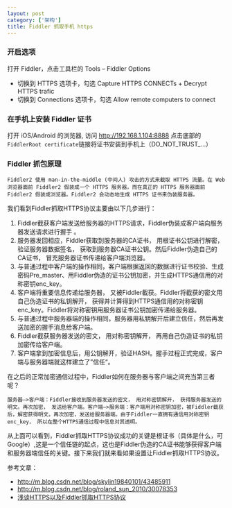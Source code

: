 ```yaml
---
layout: post
category: ['架构']
title: Fiddler 抓取手机 https
---
```


### 开启选项

打开 Fiddler，点击工具栏的 Tools – Fiddler Options

- 切换到 HTTPS 选项卡，勾选 Capture HTTPS CONNECTs + Decrypt HTTPS trafic
- 切换到 Connections 选项卡，勾选 Allow remote computers to connect

### 在手机上安装 Fiddler 证书

打开 iOS/Android 的浏览器, 访问 http://192.168.1.104:8888
点击底部的`FiddlerRoot certificate`链接将证书安装到手机上（DO_NOT_TRUST_...）

### Fiddler 抓包原理

`Fiddler2 使用 man-in-the-middle (中间人) 攻击的方式来截取 HTTPS 流量。在 Web 浏览器面前 Fiddler2 假装成一个 HTTPS 服务器，而在真正的 HTTPS 服务器面前 Fiddler2 假装成浏览器。Fiddler2 会动态地生成 HTTPS 证书来伪装服务器。`

我们看到Fiddler抓取HTTPS协议主要由以下几步进行：

1. Fiddler截获客户端发送给服务器的HTTPS请求，Fiddler伪装成客户端向服务器发送请求进行握手 。
2. 服务器发回相应，Fiddler获取到服务器的CA证书， 用根证书公钥进行解密， 验证服务器数据签名， 获取到服务器CA证书公钥。然后Fiddler伪造自己的CA证书， 冒充服务器证书传递给客户端浏览器。
3. 与普通过程中客户端的操作相同，客户端根据返回的数据进行证书校验、生成密码Pre_master、用Fiddler伪造的证书公钥加密，并生成HTTPS通信用的对称密钥enc_key。
4. 客户端将重要信息传递给服务器， 又被Fiddler截获。Fiddler将截获的密文用自己伪造证书的私钥解开， 获得并计算得到HTTPS通信用的对称密钥enc_key。Fiddler将对称密钥用服务器证书公钥加密传递给服务器。
5. 与普通过程中服务器端的操作相同，服务器用私钥解开后建立信任，然后再发送加密的握手消息给客户端。
6. Fiddler截获服务器发送的密文， 用对称密钥解开， 再用自己伪造证书的私钥加密传给客户端。
7. 客户端拿到加密信息后，用公钥解开，验证HASH。握手过程正式完成，客户端与服务器端就这样建立了”信任“。

在之后的正常加密通信过程中，Fiddler如何在服务器与客户端之间充当第三者呢？

`服务器—>客户端：Fiddler接收到服务器发送的密文， 用对称密钥解开， 获得服务器发送的明文。再次加密， 发送给客户端。客户端—>服务端：客户端用对称密钥加密，被Fiddler截获后，解密获得明文。再次加密，发送给服务器端。由于Fiddler一直拥有通信用对称密钥enc_key， 所以在整个HTTPS通信过程中信息对其透明。`

从上面可以看到，Fiddler抓取HTTPS协议成功的关键是根证书（具体是什么，可Google）,这是一个信任链的起点，这也是Fiddler伪造的CA证书能够获得客户端和服务器端信任的关键。接下来我们就来看如果设置让Fiddler抓取HTTPS协议。

参考文章：

- <http://m.blog.csdn.net/blog/skylin19840101/43485911>
- <http://m.blog.csdn.net/blog/roland_sun_2010/30078353>
- [浅谈HTTPS以及Fiddler抓取HTTPS协议](http://www.jianshu.com/p/54dd21c50f21)